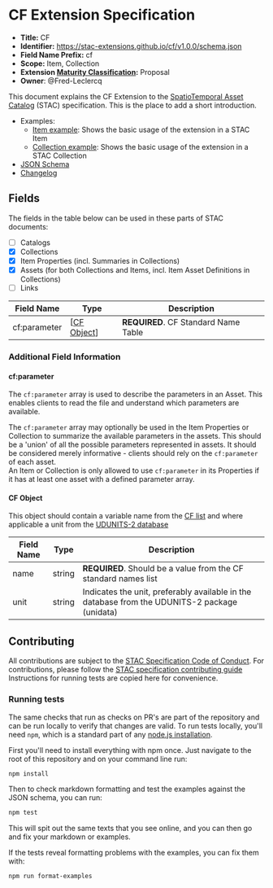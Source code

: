 # CF Extension Specification

- **Title:** CF
- **Identifier:** <https://stac-extensions.github.io/cf/v1.0.0/schema.json>
- **Field Name Prefix:** cf
- **Scope:** Item, Collection
- **Extension [Maturity Classification](https://github.com/radiantearth/stac-spec/tree/master/extensions/README.md#extension-maturity):** Proposal
- **Owner**: @Fred-Leclercq

This document explains the CF Extension to the [SpatioTemporal Asset Catalog](https://github.com/radiantearth/stac-spec) (STAC) specification.
This is the place to add a short introduction.

- Examples:
  - [Item example](examples/item.json): Shows the basic usage of the extension in a STAC Item
  - [Collection example](examples/collection.json): Shows the basic usage of the extension in a STAC Collection
- [JSON Schema](json-schema/schema.json)
- [Changelog](./CHANGELOG.md)

## Fields

The fields in the table below can be used in these parts of STAC documents:
- [ ] Catalogs
- [x] Collections
- [x] Item Properties (incl. Summaries in Collections)
- [x] Assets (for both Collections and Items, incl. Item Asset Definitions in Collections)
- [ ] Links

| Field Name   | Type                        | Description                          |
| ------------ | --------------------------- | ------------------------------------ |
| cf:parameter | \[[CF Object](#CF-object)\] | **REQUIRED**. CF Standard Name Table |

### Additional Field Information

#### cf:parameter

The `cf:parameter` array is used to describe the parameters in an Asset. This enables clients to read
the file and understand which parameters are available. 

The `cf:parameter` array may optionally be used in the Item Properties or Collection to summarize the available parameters in the assets.
This should be a 'union' of all the possible parameters represented in assets. It should be considered merely informative - clients should rely on 
the `cf:parameter` of each asset.  
An Item or Collection is only allowed to use `cf:parameter` in its Properties if it has at least one asset with a defined parameter array.

#### CF Object

This object should contain a variable name from the [CF list](https://cfconventions.org/Data/cf-standard-names/current/build/cf-standard-name-table.html) 
and where applicable a unit from the  [UDUNITS-2 database](https://docs.unidata.ucar.edu/udunits/current/)

| Field Name | Type   | Description                                                                                   |
|------------|--------|-----------------------------------------------------------------------------------------------|
| name       | string | **REQUIRED**. Should be a value from the CF standard names list                               |
| unit       | string | Indicates the unit, preferably available in the database from the UDUNITS-2 package (unidata) |

## Contributing

All contributions are subject to the
[STAC Specification Code of Conduct](https://github.com/radiantearth/stac-spec/blob/master/CODE_OF_CONDUCT.md).
For contributions, please follow the
[STAC specification contributing guide](https://github.com/radiantearth/stac-spec/blob/master/CONTRIBUTING.md) Instructions
for running tests are copied here for convenience.

### Running tests

The same checks that run as checks on PR's are part of the repository and can be run locally to verify that changes are valid. 
To run tests locally, you'll need `npm`, which is a standard part of any [node.js installation](https://nodejs.org/en/download/).

First you'll need to install everything with npm once. Just navigate to the root of this repository and on 
your command line run:
```bash
npm install
```

Then to check markdown formatting and test the examples against the JSON schema, you can run:
```bash
npm test
```

This will spit out the same texts that you see online, and you can then go and fix your markdown or examples.

If the tests reveal formatting problems with the examples, you can fix them with:
```bash
npm run format-examples
```
